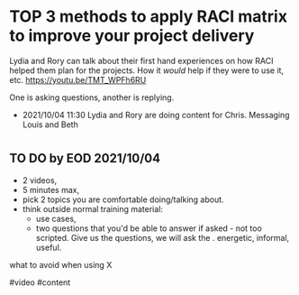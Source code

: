 # TOP 3 methods to apply RACI matrix to improve your project delivery
Lydia and Rory can talk about their first hand experiences on how RACI helped them plan for the projects. How it *would* help if they were to use it, etc.
https://youtu.be/TMT_WPFh6RU

One is asking questions, another is replying.

- 2021/10/04 11:30 Lydia and Rory are doing content for Chris. Messaging Louis and Beth

# 
## TO DO by EOD 2021/10/04
- 2 videos, 
- 5 minutes max, 
- pick 2 topics you are comfortable doing/talking about. 
- think outside normal training material:
	- use cases, 
	- two questions that you'd be able to answer if asked - not too scripted. Give us the questions, we will ask the . energetic, informal, useful.


what to avoid when using X


#video #content 